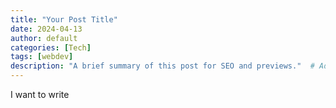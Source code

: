 ```yaml
---
title: "Your Post Title"
date: 2024-04-13
author: default
categories: [Tech]
tags: [webdev]
description: "A brief summary of this post for SEO and previews."  # Add this line
---
```


I want to write

